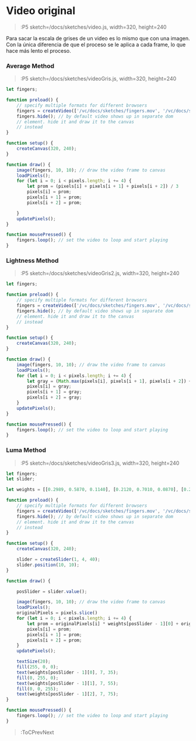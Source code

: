 # Video original

> :P5 sketch=/docs/sketches/video.js, width=320, height=240

Para sacar la escala de grises de un video es lo mismo que con una imagen.
Con la única diferencia de que el proceso se le aplica a cada frame, lo que 
hace más lento el proceso.

### Average Method

> :P5 sketch=/docs/sketches/videoGris.js, width=320, height=240

```js
let fingers;

function preload() {
    // specify multiple formats for different browsers
    fingers = createVideo(['/vc/docs/sketches/fingers.mov', '/vc/docs/sketches/fingers.webm']);
    fingers.hide(); // by default video shows up in separate dom
    // element. hide it and draw it to the canvas
    // instead
}

function setup() {
    createCanvas(320, 240);
}

function draw() {
    image(fingers, 10, 10); // draw the video frame to canvas
    loadPixels();
    for (let i = 0; i < pixels.length; i += 4) {
        let prom = (pixels[i] + pixels[i + 1] + pixels[i + 2]) / 3
        pixels[i] = prom;
        pixels[i + 1] = prom;
        pixels[i + 2] = prom;

    }
    updatePixels();
}

function mousePressed() {
    fingers.loop(); // set the video to loop and start playing
}
```

### Lightness Method

> :P5 sketch=/docs/sketches/videoGris2.js, width=320, height=240

```js
let fingers;

function preload() {
    // specify multiple formats for different browsers
    fingers = createVideo(['/vc/docs/sketches/fingers.mov', '/vc/docs/sketches/fingers.webm']);
    fingers.hide(); // by default video shows up in separate dom
    // element. hide it and draw it to the canvas
    // instead
}

function setup() {
    createCanvas(320, 240);
}

function draw() {
    image(fingers, 10, 10); // draw the video frame to canvas
    loadPixels();
    for (let i = 0; i < pixels.length; i += 4) {
        let gray = (Math.max(pixels[i], pixels[i + 1], pixels[i + 2]) + Math.min(pixels[i], pixels[i + 1], pixels[i + 2])) / 2
        pixels[i] = gray;
        pixels[i + 1] = gray;
        pixels[i + 2] = gray;
    }
    updatePixels();
}

function mousePressed() {
    fingers.loop(); // set the video to loop and start playing
}
```

### Luma Method

> :P5 sketch=/docs/sketches/videoGris3.js, width=320, height=240

```js
let fingers;
let slider;

let weights = [[0.2989, 0.5870, 0.1140], [0.2120, 0.7010, 0.0870], [0.2126, 0.7152, 0.0722], [0.2627, 0.6780, 0.0593]]

function preload() {
    // specify multiple formats for different browsers
    fingers = createVideo(['/vc/docs/sketches/fingers.mov', '/vc/docs/sketches/fingers.webm']);
    fingers.hide(); // by default video shows up in separate dom
    // element. hide it and draw it to the canvas
    // instead
}

function setup() {
    createCanvas(320, 240);

    slider = createSlider(1, 4, 40);
    slider.position(10, 10);
}

function draw() {

    posSlider = slider.value();

    image(fingers, 10, 10); // draw the video frame to canvas
    loadPixels();
    originalPixels = pixels.slice()
    for (let i = 0; i < pixels.length; i += 4) {
        let prom = originalPixels[i] * weights[posSlider - 1][0] + originalPixels[i + 1] * weights[posSlider - 1][1] + originalPixels[i + 2] * weights[posSlider - 1][2]
        pixels[i] = prom;
        pixels[i + 1] = prom;
        pixels[i + 2] = prom;
    }
    updatePixels();

    textSize(20);
    fill(255, 0, 0);
    text(weights[posSlider - 1][0], 7, 35);
    fill(0, 255, 0);
    text(weights[posSlider - 1][1], 7, 55);
    fill(0, 0, 255);
    text(weights[posSlider - 1][2], 7, 75);
}

function mousePressed() {
    fingers.loop(); // set the video to loop and start playing
}
```

> :ToCPrevNext